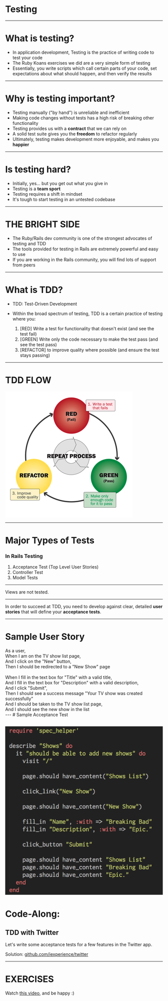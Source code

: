 # Testing

---

# What is testing?

* In application development, Testing is the practice of writing code to test your code
* The Ruby Koans exercises we did are a very simple form of testing
* Essentially, you write scripts which call certain parts of your code, set expectations about what should happen, and then verify the results

---

# Why is testing important?

* Testing manually ("by hand") is unreliable and inefficient
* Making code changes without tests has a high risk of breaking other functionality
* Testing provides us with a __contract__ that we can rely on
* A solid test suite gives you the __freedom__ to refactor regularly
* Ultimately, testing makes development more enjoyable, and makes you __happier__

---

# Is testing hard?

* Initially, yes... but you get out what you give in
* Testing is a __team sport__
* Testing requires a shift in mindset
* It's tough to start testing in an untested codebase

---

# THE BRIGHT SIDE

* The Ruby/Rails dev community is one of the strongest advocates of testing and TDD
* The tools provided for testing in Rails are extremely powerful and easy to use
* If you are working in the Rails community, you will find lots of support from peers

---

# What is TDD?

* TDD: Test-Driven Development
* Within the broad spectrum of testing, TDD is a certain practice of testing where you:

  1. [RED] Write a test for functionality that doesn't exist (and see the test fail)
  2. [GREEN] Write only the code necessary to make the test pass (and see the test pass)
  3. [REFACTOR] to improve quality where possible (and ensure the test stays passing)

---

# TDD FLOW

![RedGreenRefactor](/images/slides/red-green-refactor.png)

---
# Major Types of Tests
### In Rails Testing

1. Acceptance Test (Top Level User Stories)
2. Controller Test
3. Model Tests

---

Views are not tested.

---

In order to succeed at TDD, you need to develop against clear, detailed __user stories__ that will define your __acceptance tests__.

---
# Sample User Story

<div style="text-align:left">
As a user,<br/>
When I am on the TV show list page,<br/>
And I click on the "New" button,<br/>
Then I should be redirected to a "New Show" page<br/>
<br/>
When I fill in the text box for "Title" with a valid title,<br/>
And I fill in the text box for "Description" with a valid description,<br/>
And I click "Submit",<br/>
Then I should see a success message "Your TV show was created successfully"<br/>
And I should be taken to the TV show list page,<br/>
And I should see the new show in the list<br/>
</div>
---
# Sample Acceptance Test

![Acceptance Test](/images/slides/17B/acceptance-test.png)
---

# Code-Along: 
## TDD with Twitter

Let's write some acceptance tests for a few features in the Twitter app.

Solution: [github.com/iexperience/twitter](https://github.com/iExperience/twitter/tree/6af4cf250efaf332c71870bdd47e1b10ade6f453)

---

# EXERCISES

Watch [this video](http://vimeo.com/69445362), and be happy :)
